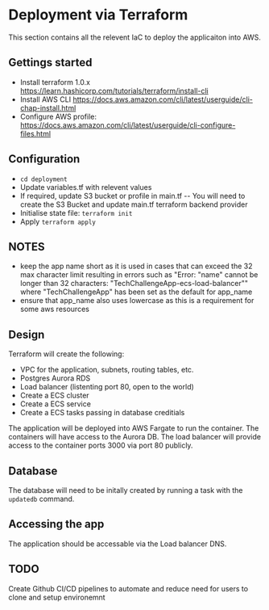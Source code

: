 # Deployment via Terraform

This section contains all the relevent IaC to deploy the applicaiton into AWS.

## Gettings started

- Install terraform 1.0.x https://learn.hashicorp.com/tutorials/terraform/install-cli
- Install AWS CLI https://docs.aws.amazon.com/cli/latest/userguide/cli-chap-install.html
- Configure AWS profile: https://docs.aws.amazon.com/cli/latest/userguide/cli-configure-files.html

## Configuration

- `cd deployment`
- Update variables.tf with relevent values
- If required, update S3 bucket or profile in main.tf
-- You will  need to create the S3 Bucket and update main.tf terraform backend provider
- Initialise state file: `terraform init`
- Apply `terraform apply`

## NOTES
- keep the app name short as it is used in cases that can exceed the 32 max character limit resulting in errors such as "Error: "name" cannot be longer than 32 characters: "TechChallengeApp-ecs-load-balancer"" where "TechChallengeApp" has been set as the default for app_name
- ensure that app_name also uses lowercase as this is a requirement for some aws resources


## Design

Terraform will create the following:

- VPC for the application, subnets, routing tables, etc.
- Postgres Aurora RDS
- Load balancer (listenting port 80, open to the world)
- Create a ECS cluster
- Create a ECS service
- Create a ECS tasks passing in database creditials

The application will be deployed into AWS Fargate to run the container. The containers will have access to the Aurora DB. The load balancer will provide access to the container ports 3000 via port 80 publicly.

## Database

The database will need to be initally created by running a task with the `updatedb` command.

## Accessing the app

The application should be accessable via the Load balancer DNS.


## TODO 
Create Github CI/CD pipelines to automate and reduce need for users to clone and setup environemnt